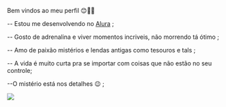 Bem vindos ao meu perfil 😊🥀🤩

  -- Estou me desenvolvendo no    [Alura](https://tenor.com/9taZ.gif)  ;

-- Gosto de adrenalina e viver momentos incriveis, não morrendo tá ótimo ;

-- Amo de paixão mistérios e lendas antigas como tesouros e tals ;

-- A vida é muito curta pra se importar com coisas que não estão no seu controle; 

--O mistério está nos detalhes 😉 ;


![](https://tenor.com/9taZ.gif)
